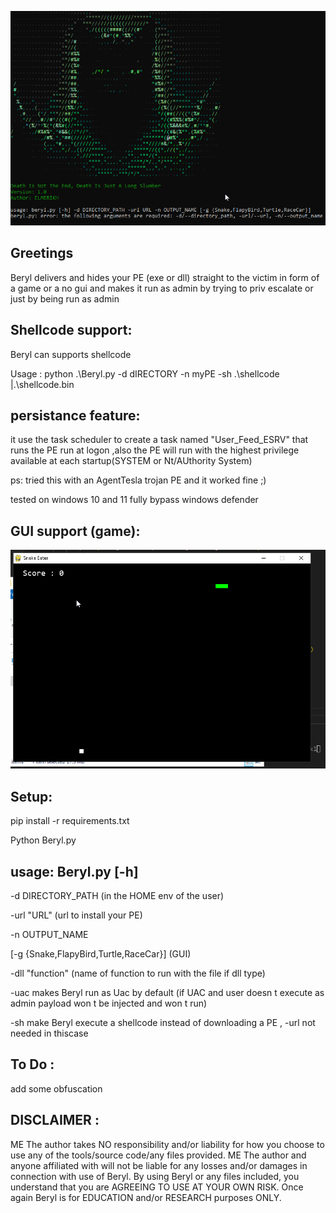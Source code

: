 
![Alt text](<2023-08-31 09_57_39-Command Prompt.png>)

Greetings
--------------------

Beryl delivers and hides your PE (exe or dll) straight to the victim in form of a game or a no gui and makes it run as admin by trying to priv escalate or just by being run as admin

Shellcode support:
-----------
Beryl can supports shellcode

Usage :  python .\Beryl.py -d dIRECTORY -n myPE -sh .\shellcode |.\shellcode.bin


persistance feature:
---------------------
it use the task scheduler to create a task named "User_Feed_ESRV" that runs the PE run at logon ,also the PE will run with the highest privilege available at each startup(SYSTEM or Nt/AUthority System)

ps: tried this with an AgentTesla trojan PE and it worked fine ;)

tested on windows 10 and 11 fully bypass windows defender 

GUI support (game):
-------------------
![Alt text](<2024-02-18 12_24_08-Beryl.py - Beryl - Visual Studio Code.png>)

Setup:
-------------------

pip install -r requirements.txt 

Python Beryl.py

usage: Beryl.py [-h] 
------------

-d DIRECTORY_PATH (in the HOME env of the user)

-url "URL" (url to install your PE)

-n OUTPUT_NAME 

[-g {Snake,FlapyBird,Turtle,RaceCar}] (GUI)

-dll "function" (name of function to run with the file if dll type)

-uac makes Beryl run as Uac by default (if UAC and  user  doesn t execute as admin payload won t be injected and won t run)

-sh make Beryl execute a shellcode instead of downloading a PE , -url not needed in thiscase

To Do :
---------------

add some obfuscation 

DISCLAIMER :
--------------

ME The author takes NO responsibility and/or liability for how you choose to use any of the tools/source code/any files provided. ME The author and anyone affiliated with will not be liable for any losses and/or damages in connection with use of Beryl. By using Beryl or any files included, you understand that you are AGREEING TO USE AT YOUR OWN RISK. Once again Beryl is for EDUCATION and/or RESEARCH purposes ONLY.